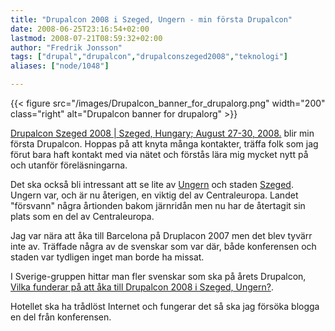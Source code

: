 ```yaml
---
title: "Drupalcon 2008 i Szeged, Ungern - min första Drupalcon"
date: 2008-06-25T23:16:54+02:00
lastmod: 2008-07-21T08:59:32+02:00
author: "Fredrik Jonsson"
tags: ["drupal","drupalcon","drupalconszeged2008","teknologi"]
aliases: ["node/1048"]

---
```


{{< figure src="/images/Drupalcon_banner_for_drupalorg.png" width="200" class="right" alt="Drupalcon banner for drupalorg" >}}

[Drupalcon Szeged 2008 | Szeged, Hungary; August 27-30, 2008.](http://szeged2008.drupalcon.org/) blir min första Drupalcon. Hoppas på att knyta många kontakter, träffa folk som jag förut bara haft kontakt med via nätet och förstås lära mig mycket nytt på och utanför föreläsningarna.

Det ska också bli intressant att se lite av [Ungern](http://sv.wikipedia.org/wiki/Ungern) och staden [Szeged](http://sv.wikipedia.org/wiki/Szeged). Ungern var, och är nu återigen, en viktig del av Centraleuropa. Landet "försvann" några årtionden bakom järnridån men nu har de återtagit sin plats som en del av Centraleuropa.

Jag var nära att åka till Barcelona på Druplacon 2007 men det blev tyvärr inte av. Träffade några av de svenskar som var där, både konferensen och staden var tydligen inget man borde ha missat.

I Sverige-gruppen hittar man fler svenskar som ska på årets Drupalcon, [Vilka funderar på att åka till Drupalcon 2008 i Szeged, Ungern?](http://groups.drupal.org/node/11954).

Hotellet ska ha trådlöst Internet och fungerar det så ska jag försöka blogga en del från konferensen.



